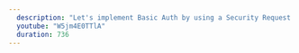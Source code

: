 ```yaml
---
  description: "Let's implement Basic Auth by using a Security Request Filter and have clients login using a user ID and password."
  youtube: "W5jm4E0TTlA"
  duration: 736
---
```

